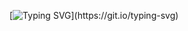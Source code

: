 [![Typing SVG](https://readme-typing-svg.demolab.com?font=Press+Start+2P&pause=1000&color=8023F7&width=435&lines=Hi+!+I'm+Sol+bi+!)](https://git.io/typing-svg)
